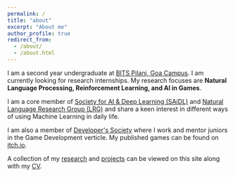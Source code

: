 ```yaml
---
permalink: /
title: "about"
excerpt: "About me"
author_profile: true
redirect_from: 
  - /about/
  - /about.html
---
```

I am a second year undergraduate at [BITS Pilani, Goa Campus](https://www.bits-pilani.ac.in/goa/). I am currently looking for research internships.
My research focuses are **Natural Language Processing, Reinforcement Learning, and AI in Games**. 

I am a core member of [Society for AI & Deep Learning (SAiDL)](https://www.saidl.in/) and [Natural Language Research Group (LRG)](https://lrg.saidl.in/) and share a keen interest in different ways of using Machine Learning in daily life.

I am also a member of [Developer's Society]() where I work and mentor juniors in the Game Development verticle. My published games can be found on [itch.io](). 

A collection of my [research]() and [projects]() can be viewed on this site along with my [CV]().